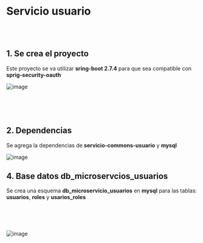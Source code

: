 # Servicio usuario 

<br>
<br>

## 1. Se crea el proyecto 

Este proyecto se va utilizar **sring-boot 2.7.4** para que sea compatible con **sprig-security-oauth**

![image](https://github.com/crodrigr/microservicios-spring-boot-confenalco/assets/31961588/57447fbf-f071-4110-abfc-4c1eb4ee46ea)

<br>
<br>
<br>

## 2. Dependencias

Se agrega la dependencias de **servicio-commons-usuario** y **mysql**

![image](https://github.com/crodrigr/microservicios-spring-boot-confenalco/assets/31961588/975a7c2b-7447-478e-89ad-ee4c09d9b75f)

## 4. Base datos db_microservcios_usuarios

Se crea una esquema **db_microservicio_usuarios** en **mysql** para las tablas: **usuarios**, **roles** y **usarios_roles**

<br>
<br>
<br>

![image](https://github.com/crodrigr/microservicios-spring-boot-confenalco/assets/31961588/b2fd0880-bf9d-4905-92c0-af0ca8724cd7)
